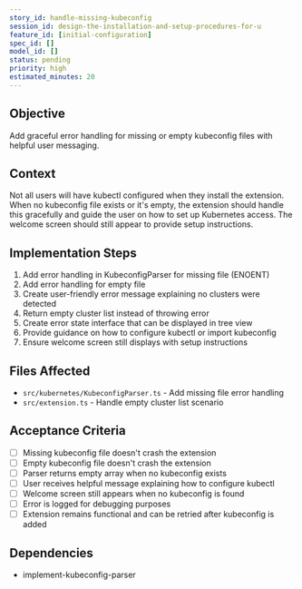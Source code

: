 ```yaml
---
story_id: handle-missing-kubeconfig
session_id: design-the-installation-and-setup-procedures-for-u
feature_id: [initial-configuration]
spec_id: []
model_id: []
status: pending
priority: high
estimated_minutes: 20
---
```


## Objective

Add graceful error handling for missing or empty kubeconfig files with helpful user messaging.

## Context

Not all users will have kubectl configured when they install the extension. When no kubeconfig file exists or it's empty, the extension should handle this gracefully and guide the user on how to set up Kubernetes access. The welcome screen should still appear to provide setup instructions.

## Implementation Steps

1. Add error handling in KubeconfigParser for missing file (ENOENT)
2. Add error handling for empty file
3. Create user-friendly error message explaining no clusters were detected
4. Return empty cluster list instead of throwing error
5. Create error state interface that can be displayed in tree view
6. Provide guidance on how to configure kubectl or import kubeconfig
7. Ensure welcome screen still displays with setup instructions

## Files Affected

- `src/kubernetes/KubeconfigParser.ts` - Add missing file error handling
- `src/extension.ts` - Handle empty cluster list scenario

## Acceptance Criteria

- [ ] Missing kubeconfig file doesn't crash the extension
- [ ] Empty kubeconfig file doesn't crash the extension
- [ ] Parser returns empty array when no kubeconfig exists
- [ ] User receives helpful message explaining how to configure kubectl
- [ ] Welcome screen still appears when no kubeconfig is found
- [ ] Error is logged for debugging purposes
- [ ] Extension remains functional and can be retried after kubeconfig is added

## Dependencies

- implement-kubeconfig-parser

